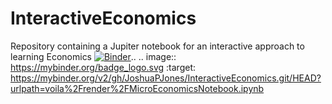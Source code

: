 # InteractiveEconomics
Repository containing a Jupiter notebook for an interactive approach to learning Economics
[![Binder](https://mybinder.org/badge_logo.svg)](https://mybinder.org/v2/gh/JoshuaPJones/InteractiveEconomics.git/HEAD?urlpath=voila%2Frender%2FMicroEconomicsNotebook.ipynb).. .. image:: https://mybinder.org/badge_logo.svg
 :target: https://mybinder.org/v2/gh/JoshuaPJones/InteractiveEconomics.git/HEAD?urlpath=voila%2Frender%2FMicroEconomicsNotebook.ipynb
 

